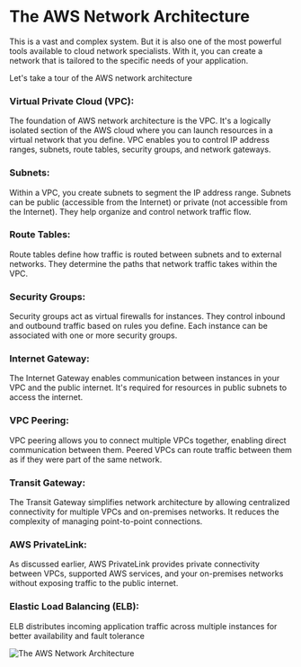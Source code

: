 # The AWS Network Architecture 
This is a vast and complex system. But it is also one of the most powerful tools available to cloud network specialists.
With it, you can create a network that is tailored to the specific needs of your application.

Let's take a tour of the AWS network architecture

### Virtual Private Cloud (VPC): 
The foundation of AWS network architecture is the VPC. It's a logically isolated section of the AWS cloud where you can launch resources in a virtual network that you define. VPC enables you to control IP address ranges, subnets, route tables, security groups, and network gateways.

### Subnets: 
Within a VPC, you create subnets to segment the IP address range. Subnets can be public (accessible from the Internet) or private (not accessible from the Internet). They help organize and control network traffic flow.

### Route Tables: 
Route tables define how traffic is routed between subnets and to external networks. They determine the paths that network traffic takes within the VPC.

### Security Groups: 
Security groups act as virtual firewalls for instances. They control inbound and outbound traffic based on rules you define. Each instance can be associated with one or more security groups.

### Internet Gateway: 
The Internet Gateway enables communication between instances in your VPC and the public internet. It's required for resources in public subnets to access the internet.

### VPC Peering: 
VPC peering allows you to connect multiple VPCs together, enabling direct communication between them. Peered VPCs can route traffic between them as if they were part of the same network.

### Transit Gateway: 
The Transit Gateway simplifies network architecture by allowing centralized connectivity for multiple VPCs and on-premises networks. It reduces the complexity of managing point-to-point connections.

### AWS PrivateLink: 
As discussed earlier, AWS PrivateLink provides private connectivity between VPCs, supported AWS services, and your on-premises networks without exposing traffic to the public internet.

### Elastic Load Balancing (ELB): 
ELB distributes incoming application traffic across multiple instances for better availability and fault tolerance

![The AWS Network Architecture]()
